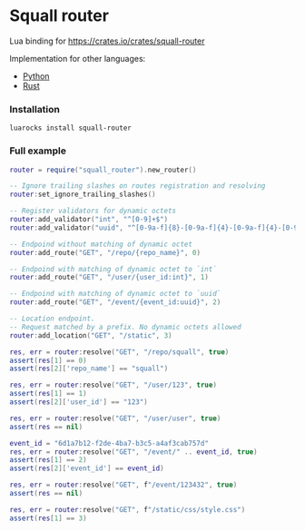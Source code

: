 # Squall router

Lua binding for https://crates.io/crates/squall-router

Implementation for other languages:
 - [Python](https://pypi.org/project/squall-router/)
 - [Rust](https://crates.io/crates/squall-router)


### Installation

```shell
luarocks install squall-router
````

### Full example

```lua
router = require("squall_router").new_router()

-- Ignore trailing slashes on routes registration and resolving
router:set_ignore_trailing_slashes()

-- Register validators for dynamic octets
router:add_validator("int", "^[0-9]+$")
router:add_validator("uuid", "^[0-9a-f]{8}-[0-9a-f]{4}-[0-9a-f]{4}-[0-9a-f]{4}-[0-9a-f]{12}$")

-- Endpoind without matching of dynamic octet
router:add_route("GET", "/repo/{repo_name}", 0)

-- Endpoind with matching of dynamic octet to `int`
router:add_route("GET", "/user/{user_id:int}", 1)

-- Endpoind with matching of dynamic octet to `uuid`
router:add_route("GET", "/event/{event_id:uuid}", 2)

-- Location endpoint. 
-- Request matched by a prefix. No dynamic octets allowed 
router:add_location("GET", "/static", 3)

res, err = router:resolve("GET", "/repo/squall", true)
assert(res[1] == 0)
assert(res[2]['repo_name'] == "squall")

res, err = router:resolve("GET", "/user/123", true)
assert(res[1] == 1)
assert(res[2]['user_id'] == "123")

res, err = router:resolve("GET", "/user/user", true)
assert(res == nil)

event_id = "6d1a7b12-f2de-4ba7-b3c5-a4af3cab757d"
res, err = router:resolve("GET", "/event/" .. event_id, true)
assert(res[1] == 2)
assert(res[2]['event_id'] == event_id)

res, err = router:resolve("GET", f"/event/123432", true)
assert(res == nil)

res, err = router:resolve("GET", f"/static/css/style.css")
assert(res[1] == 3)
```